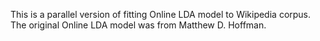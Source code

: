 This is a parallel version of fitting Online LDA model to Wikipedia corpus. 
The original Online LDA model was from Matthew D. Hoffman.